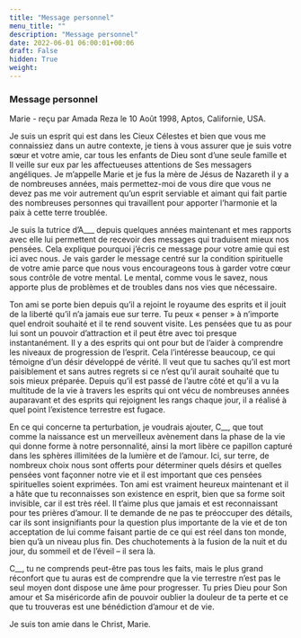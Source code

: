 ```yaml
---
title: "Message personnel"
menu_title: ""
description: "Message personnel"
date: 2022-06-01 06:00:01+00:06
draft: False
hidden: True
weight:
---
```

### Message personnel

Marie - reçu par Amada Reza le 10 Août 1998, Aptos, Californie, USA.

Je suis un esprit qui est dans les Cieux Célestes et bien que vous me connaissiez dans un autre contexte, je tiens à vous assurer que je suis votre sœur et votre amie, car tous les enfants de Dieu sont d’une seule famille et Il veille sur eux par les affectueuses attentions de Ses messagers angéliques. Je m’appelle Marie et je fus la mère de Jésus de Nazareth il y a de nombreuses années, mais permettez-moi de vous dire que vous ne devez pas me voir autrement qu’un esprit serviable et aimant qui fait partie des nombreuses personnes qui travaillent pour apporter l’harmonie et la paix à cette terre troublée.

Je suis la tutrice d’A___ depuis quelques années maintenant et mes rapports avec elle lui permettent de recevoir des messages qui traduisent mieux nos pensées. Cela explique pourquoi j’écris ce message pour votre amie qui est ici avec nous. Je vais garder le message centré sur la condition spirituelle de votre amie parce que nous vous encourageons tous à garder votre cœur sous contrôle de votre mental. Le mental, comme vous le savez, nous apporte plus de problèmes et de troubles dans nos vies que nécessaire.

Ton ami se porte bien depuis qu’il a rejoint le royaume des esprits et il jouit de la liberté qu’il n’a jamais eue sur terre. Tu peux « penser » à n’importe quel endroit souhaité et il te rend souvent visite. Les pensées que tu as pour lui sont un pouvoir d’attraction et il peut être avec toi presque instantanément. Il y a des esprits qui ont pour but de l’aider à comprendre les niveaux de progression de l’esprit. Cela l’intéresse beaucoup, ce qui témoigne d’un désir développé de vérité. Il veut que tu saches qu’il est mort paisiblement et sans autres regrets si ce n’est qu’il aurait souhaité que tu sois mieux préparée. Depuis qu’il est passé de l’autre côté et qu’il a vu la multitude de la vie à travers les esprits qui ont vécu de nombreuses années auparavant et des esprits qui rejoignent les rangs chaque jour, il a réalisé à quel point l’existence terrestre est fugace.

En ce qui concerne ta perturbation, je voudrais ajouter, C__, que tout comme la naissance est un merveilleux avènement dans la phase de la vie qui donne forme à notre personnalité, ainsi la mort libère ce papillon capturé dans les sphères illimitées de la lumière et de l’amour. Ici, sur terre, de nombreux choix nous sont offerts pour déterminer quels désirs et quelles pensées vont façonner notre vie et il est important que ces pensées spirituelles soient exprimées. Ton ami est vraiment heureux maintenant et il a hâte que tu reconnaisses son existence en esprit, bien que sa forme soit invisible, car il est très réel. Il t’aime plus que jamais et est reconnaissant pour tes prières d’amour. Il te demande de ne pas te préoccuper des détails, car ils sont insignifiants pour la question plus importante de la vie et de ton acceptation de lui comme faisant partie de ce qui est réel dans ton monde, bien qu’à un niveau plus fin. Des chuchotements à la fusion de la nuit et du jour, du sommeil et de l’éveil – il sera là.

C__, tu ne comprends peut-être pas tous les faits, mais le plus grand réconfort que tu auras est de comprendre que la vie terrestre n’est pas le seul moyen dont dispose une âme pour progresser. Tu pries Dieu pour Son amour et Sa miséricorde afin de pouvoir oublier la douleur de ta perte et ce que tu trouveras est une bénédiction d’amour et de vie.

Je suis ton amie dans le Christ, Marie.